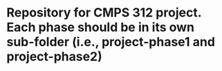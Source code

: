 # Repository for CMPS 312 project. Each phase should be in its own sub-folder (i.e., project-phase1 and  project-phase2)